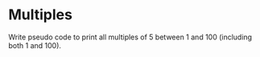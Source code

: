 # Multiples

Write pseudo code to print all multiples of 5 between 1 and 100 (including both 1 and 100).